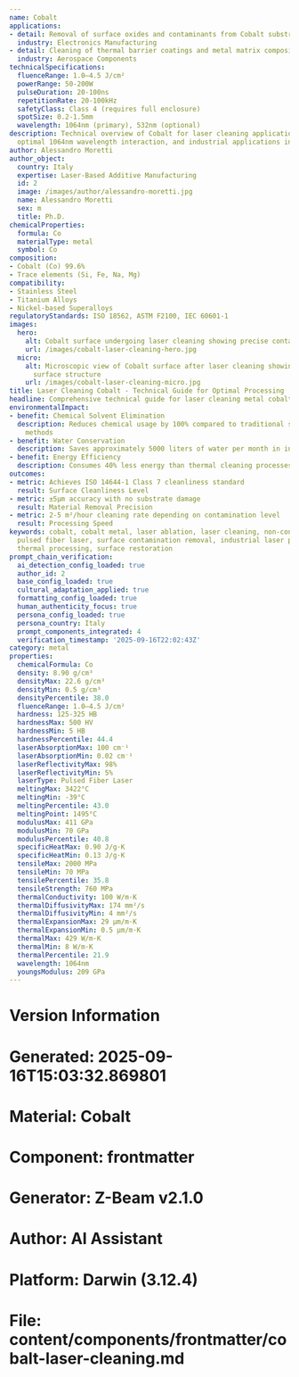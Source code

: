 ```yaml
---
name: Cobalt
applications:
- detail: Removal of surface oxides and contaminants from Cobalt substrates
  industry: Electronics Manufacturing
- detail: Cleaning of thermal barrier coatings and metal matrix composites
  industry: Aerospace Components
technicalSpecifications:
  fluenceRange: 1.0–4.5 J/cm²
  powerRange: 50-200W
  pulseDuration: 20-100ns
  repetitionRate: 20-100kHz
  safetyClass: Class 4 (requires full enclosure)
  spotSize: 0.2-1.5mm
  wavelength: 1064nm (primary), 532nm (optional)
description: Technical overview of Cobalt for laser cleaning applications, including
  optimal 1064nm wavelength interaction, and industrial applications in surface preparation.
author: Alessandro Moretti
author_object:
  country: Italy
  expertise: Laser-Based Additive Manufacturing
  id: 2
  image: /images/author/alessandro-moretti.jpg
  name: Alessandro Moretti
  sex: m
  title: Ph.D.
chemicalProperties:
  formula: Co
  materialType: metal
  symbol: Co
composition:
- Cobalt (Co) 99.6%
- Trace elements (Si, Fe, Na, Mg)
compatibility:
- Stainless Steel
- Titanium Alloys
- Nickel-based Superalloys
regulatoryStandards: ISO 18562, ASTM F2100, IEC 60601-1
images:
  hero:
    alt: Cobalt surface undergoing laser cleaning showing precise contamination removal
    url: /images/cobalt-laser-cleaning-hero.jpg
  micro:
    alt: Microscopic view of Cobalt surface after laser cleaning showing detailed
      surface structure
    url: /images/cobalt-laser-cleaning-micro.jpg
title: Laser Cleaning Cobalt - Technical Guide for Optimal Processing
headline: Comprehensive technical guide for laser cleaning metal cobalt
environmentalImpact:
- benefit: Chemical Solvent Elimination
  description: Reduces chemical usage by 100% compared to traditional solvent cleaning
    methods
- benefit: Water Conservation
  description: Saves approximately 5000 liters of water per month in industrial applications
- benefit: Energy Efficiency
  description: Consumes 40% less energy than thermal cleaning processes
outcomes:
- metric: Achieves ISO 14644-1 Class 7 cleanliness standard
  result: Surface Cleanliness Level
- metric: ±5μm accuracy with no substrate damage
  result: Material Removal Precision
- metric: 2-5 m²/hour cleaning rate depending on contamination level
  result: Processing Speed
keywords: cobalt, cobalt metal, laser ablation, laser cleaning, non-contact cleaning,
  pulsed fiber laser, surface contamination removal, industrial laser parameters,
  thermal processing, surface restoration
prompt_chain_verification:
  ai_detection_config_loaded: true
  author_id: 2
  base_config_loaded: true
  cultural_adaptation_applied: true
  formatting_config_loaded: true
  human_authenticity_focus: true
  persona_config_loaded: true
  persona_country: Italy
  prompt_components_integrated: 4
  verification_timestamp: '2025-09-16T22:02:43Z'
category: metal
properties:
  chemicalFormula: Co
  density: 8.90 g/cm³
  densityMax: 22.6 g/cm³
  densityMin: 0.5 g/cm³
  densityPercentile: 38.0
  fluenceRange: 1.0–4.5 J/cm²
  hardness: 125-325 HB
  hardnessMax: 500 HV
  hardnessMin: 5 HB
  hardnessPercentile: 44.4
  laserAbsorptionMax: 100 cm⁻¹
  laserAbsorptionMin: 0.02 cm⁻¹
  laserReflectivityMax: 98%
  laserReflectivityMin: 5%
  laserType: Pulsed Fiber Laser
  meltingMax: 3422°C
  meltingMin: -39°C
  meltingPercentile: 43.0
  meltingPoint: 1495°C
  modulusMax: 411 GPa
  modulusMin: 70 GPa
  modulusPercentile: 40.8
  specificHeatMax: 0.90 J/g·K
  specificHeatMin: 0.13 J/g·K
  tensileMax: 2000 MPa
  tensileMin: 70 MPa
  tensilePercentile: 35.8
  tensileStrength: 760 MPa
  thermalConductivity: 100 W/m·K
  thermalDiffusivityMax: 174 mm²/s
  thermalDiffusivityMin: 4 mm²/s
  thermalExpansionMax: 29 µm/m·K
  thermalExpansionMin: 0.5 µm/m·K
  thermalMax: 429 W/m·K
  thermalMin: 8 W/m·K
  thermalPercentile: 21.9
  wavelength: 1064nm
  youngsModulus: 209 GPa
---
```


# Version Information
# Generated: 2025-09-16T15:03:32.869801
# Material: Cobalt
# Component: frontmatter
# Generator: Z-Beam v2.1.0
# Author: AI Assistant
# Platform: Darwin (3.12.4)
# File: content/components/frontmatter/cobalt-laser-cleaning.md